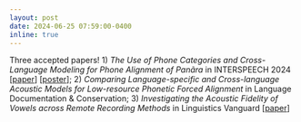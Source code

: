 ```yaml
---
layout: post
date: 2024-06-25 07:59:00-0400
inline: true
---
```


Three accepted papers! 1) *The Use of Phone Categories and Cross-Language Modeling for Phone Alignment of Panãra* in INTERSPEECH 2024 [[paper](https://www.isca-archive.org/interspeech_2024/ahn24d_interspeech.html)] [[poster](https://github.com/emilyahn/force_align/blob/main/ahn2024_interspeech_granularity_poster.pdf)]; 2) *Comparing Language-specific and Cross-language Acoustic Models for Low-resource Phonetic Forced Alignment* in Language Documentation & Conservation; 3) *Investigating the Acoustic Fidelity of Vowels across Remote Recording Methods* in Linguistics Vanguard [[paper](https://doi.org/10.1515/lingvan-2022-0169)]